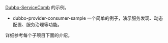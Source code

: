 [Dubbo-ServiceComb](https://github.com/huaweicloud/dubbo-servicecomb) 的示例。

* dubbo-provider-consumer-sample 一个简单的例子，演示服务发现、动态配置、服务治理等功能。 

详细参考每个子项目下面的介绍。

